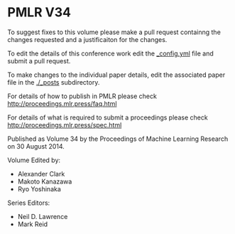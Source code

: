 # PMLR V34

To suggest fixes to this volume please make a pull request containng the changes requested and a justificaiton for the changes.

To edit the details of this conference work edit the [_config.yml](./_config.yml) file and submit a pull request.

To make changes to the individual paper details, edit the associated paper file in the [./_posts](./_posts) subdirectory.

For details of how to publish in PMLR please check http://proceedings.mlr.press/faq.html

For details of what is required to submit a proceedings please check http://proceedings.mlr.press/spec.html



Published as Volume 34 by the Proceedings of Machine Learning Research on 30 August 2014.

Volume Edited by:
  * Alexander Clark
  * Makoto Kanazawa
  * Ryo Yoshinaka

Series Editors:
  * Neil D. Lawrence
  * Mark Reid
